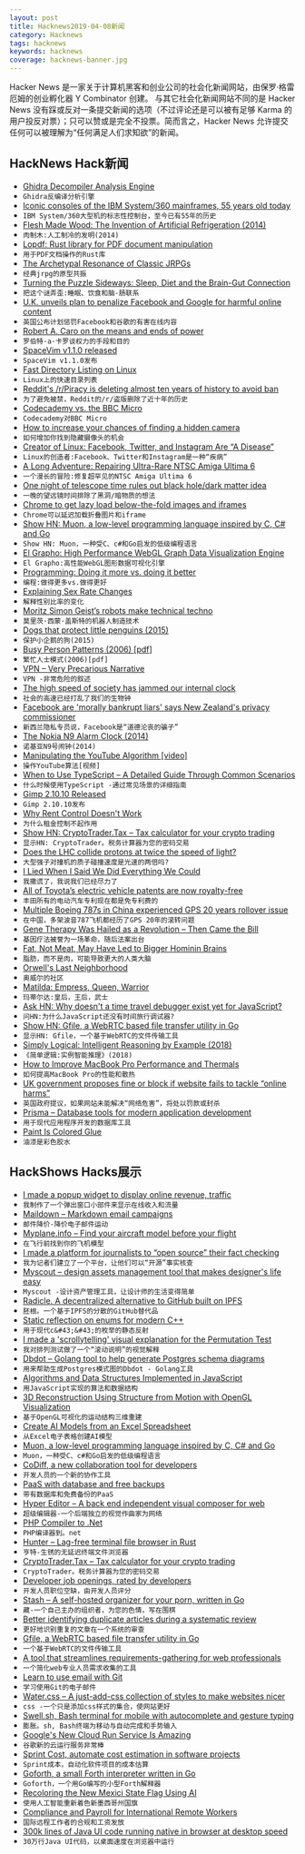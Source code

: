 ```yaml
---
layout: post
title: Hacknews2019-04-08新闻
category: Hacknews
tags: hacknews
keywords: hacknews
coverage: hacknews-banner.jpg
---
```


Hacker News 是一家关于计算机黑客和创业公司的社会化新闻网站，由保罗·格雷厄姆的创业孵化器 Y Combinator 创建。
与其它社会化新闻网站不同的是 Hacker News 没有踩或反对一条提交新闻的选项（不过评论还是可以被有足够 Karma 的用户投反对票）；只可以赞或是完全不投票。简而言之，Hacker News 允许提交任何可以被理解为“任何满足人们求知欲”的新闻。

## HackNews Hack新闻


- [Ghidra Decompiler Analysis Engine](https://ghidra-decompiler-docs.netlify.com/)
- `Ghidra反编译分析引擎`
- [Iconic consoles of the IBM System/360 mainframes, 55 years old today](http://www.righto.com/2019/04/iconic-consoles-of-ibm-system360.html)
- `IBM System/360大型机的标志性控制台，至今已有55年的历史`
- [Flesh Made Wood: The Invention of Artificial Refrigeration (2014)](http://theappendix.net/issues/2014/4/flesh-made-wood-the-invention-of-artificial-refrigeration)
- `肉制木:人工制冷的发明(2014)`
- [Lopdf: Rust library for PDF document manipulation](https://github.com/J-F-Liu/lopdf)
- `用于PDF文档操作的Rust库`
- [The Archetypal Resonance of Classic JRPGs](https://www.hyperindexed.com/blog/2019/4/6/the-archetypal-resonance-of-classic-jrpgs)
- `经典jrpg的原型共振`
- [Turning the Puzzle Sideways: Sleep, Diet and the Brain-Gut Connection](http://cowboy.vc/blog/?p=158)
- `把这个谜弄歪:睡眠、饮食和脑-肠联系`
- [U.K. unveils plan to penalize Facebook and Google for harmful online content](https://www.washingtonpost.com/technology/2019/04/07/uk-unveils-sweeping-plan-penalize-facebook-google-harmful-online-content/)
- `英国公布计划惩罚Facebook和谷歌的有害在线内容`
- [Robert A. Caro on the means and ends of power](https://www.nytimes.com/interactive/2019/04/01/magazine/robert-caro-working-memoir.html)
- `罗伯特·a·卡罗谈权力的手段和目的`
- [SpaceVim v1.1.0 released](https://spacevim.org/SpaceVim-release-v1.1.0/)
- `SpaceVim v1.1.0发布`
- [Fast Directory Listing on Linux](https://github.com/romkatv/gitstatus/blob/master/docs/listdir.md)
- `Linux上的快速目录列表`
- [Reddit&#39;s /r/Piracy is deleting almost ten years of history to avoid ban](https://torrentfreak.com/reddits-r-piracy-deleting-almost-10-years-of-history-to-avoid-ban-190407/)
- `为了避免被禁，Reddit的/r/盗版删除了近十年的历史`
- [Codecademy vs. the BBC Micro](https://twobithistory.org/2019/03/31/bbc-micro.html)
- `Codecademy对BBC Micro`
- [How to increase your chances of finding a hidden camera](https://sixfortwelve.wordpress.com/2019/04/06/how-to-increase-your-chances-of-finding-a-hidden-camera/)
- `如何增加你找到隐藏摄像头的机会`
- [Creator of Linux: Facebook, Twitter, and Instagram Are “A Disease”](https://futurism.com/the-byte/linux-facebook-instagram-twitter-disease)
- `Linux的创造者:Facebook、Twitter和Instagram是一种“疾病”`
- [A Long Adventure: Repairing Ultra-Rare NTSC Amiga Ultima 6](https://amigalove.com/viewtopic.php?f=7&amp;t=1013)
- `一个漫长的冒险:修复超罕见的NTSC Amiga Ultima 6`
- [One night of telescope time rules out black hole/dark matter idea](https://arstechnica.com/science/2019/04/one-night-of-telescope-time-rules-out-black-holedark-matter-idea/)
- `一晚的望远镜时间排除了黑洞/暗物质的想法`
- [Chrome to get lazy load below-the-fold images and iframes](https://groups.google.com/a/chromium.org/forum/#!topic/blink-dev/jxiJvQc-gVg)
- `Chrome可以延迟加载折叠图片和iframe`
- [Show HN: Muon, a low-level programming language inspired by C, C# and Go](https://github.com/nickmqb/muon)
- `Show HN: Muon，一种受C、c#和Go启发的低级编程语言`
- [El Grapho: High Performance WebGL Graph Data Visualization Engine](https://github.com/ericdrowell/ElGrapho)
- `El Grapho:高性能WebGL图形数据可视化引擎`
- [Programming: Doing it more vs. doing it better](https://kevinmartinjose.com/2019/04/08/programming-doing-it-more-vs-doing-it-better/)
- `编程:做得更多vs.做得更好`
- [Explaining Sex Rate Changes](http://www.overcomingbias.com/2019/03/explaining-sex-rate-changes.html)
- `解释性别比率的变化`
- [Moritz Simon Geist’s robots make technical techno](https://arstechnica.com/gaming/2019/04/you-call-that-edm-moritz-simon-geists-robots-make-the-most-technical-techno/)
- `莫里茨·西蒙·盖斯特的机器人制造技术`
- [Dogs that protect little penguins (2015)](https://www.bbc.com/news/magazine-35039105)
- `保护小企鹅的狗(2015)`
- [Busy Person Patterns (2006) [pdf]](https://hillside.net/plop/2006/Papers/Library/PLoP%20Busy%20Person%20Pattern%20v8.pdf)
- `繁忙人士模式(2006)[pdf]`
- [VPN – Very Precarious Narrative](https://schub.io/blog/2019/04/08/very-precarious-narrative.html)
- `VPN -非常危险的叙述`
- [The high speed of society has jammed our internal clock](http://nautil.us/issue/71/flow/why-your-brain-hates-slowpokes-rp)
- `社会的高速已经打乱了我们的生物钟`
- [Facebook are &#39;morally bankrupt liars&#39; says New Zealand&#39;s privacy commissioner](https://www.theguardian.com/technology/2019/apr/08/facebook-are-morally-bankrupt-liars-says-new-zealands-privacy-commissioner)
- `新西兰隐私专员说，Facebook是“道德沦丧的骗子”`
- [The Nokia N9 Alarm Clock (2014)](http://nition.momentstudio.co.nz/2014/08/the-nokia-n9-alarm-clock/)
- `诺基亚N9号闹钟(2014)`
- [Manipulating the YouTube Algorithm [video]](https://www.youtube.com/watch?v=1PGm8LslEb4)
- `操作YouTube算法[视频]`
- [When to Use TypeScript – A Detailed Guide Through Common Scenarios](https://khalilstemmler.com/articles/when-to-use-typescript-guide/)
- `什么时候使用TypeScript -通过常见场景的详细指南`
- [Gimp 2.10.10 Released](https://www.gimp.org/news/2019/04/07/gimp-2-10-10-released/)
- `Gimp 2.10.10发布`
- [Why Rent Control Doesn&#39;t Work](http://freakonomics.com/podcast/rent-control/)
- `为什么租金控制不起作用`
- [Show HN: CryptoTrader.Tax – Tax calculator for your crypto trading](https://www.cryptotrader.tax)
- `显示HN: CryptoTrader。税务计算器为您的密码交易`
- [Does the LHC collide protons at twice the speed of light?](http://backreaction.blogspot.com/2019/04/dear-dr-b-does-lhc-collide-protons-at.html)
- `大型强子对撞机的质子碰撞速度是光速的两倍吗?`
- [I Lied When I Said We Did Everything We Could](https://www.doximity.com/doc_news/v2/entries/18293779)
- `我撒谎了，我说我们已经尽力了`
- [All of Toyota’s electric vehicle patents are now royalty-free](https://www.topgear.com/car-news/electric/toyota-sharing-its-ev-secrets-free)
- `丰田所有的电动汽车专利现在都是免专利费的`
- [Multiple Boeing 787s in China experienced GPS 20 years rollover issue](https://twitter.com/ChinaAvReview/status/1114802018919411712)
- `在中国，多架波音787飞机都经历了GPS 20年的滚转问题`
- [Gene Therapy Was Hailed as a Revolution – Then Came the Bill](https://www.bloomberg.com/news/articles/2019-04-07/gene-therapy-was-hailed-as-a-revolution-then-came-the-bill)
- `基因疗法被誉为一场革命，随后法案出台`
- [Fat, Not Meat, May Have Led to Bigger Hominin Brains](https://www.scientificamerican.com/article/fat-not-meat-may-have-led-to-bigger-hominin-brains/)
- `脂肪，而不是肉，可能导致更大的人类大脑`
- [Orwell&#39;s Last Neighborhood](https://longreads.com/2019/04/05/orwells-last-neighborhood/)
- `奥威尔的社区`
- [Matilda: Empress, Queen, Warrior](https://literaryreview.co.uk/too-female-to-rule)
- `玛蒂尔达:皇后，王后，武士`
- [Ask HN: Why doesn&#39;t a time travel debugger exist yet for JavaScript?](item?id=19601347)
- `问HN:为什么JavaScript还没有时间旅行调试器?`
- [Show HN: Gfile, a WebRTC based file transfer utility in Go](https://github.com/Antonito/gfile/tree/v0.1.0)
- `显示HN: Gfile，一个基于WebRTC的文件传输工具`
- [Simply Logical: Intelligent Reasoning by Example (2018)](https://book.simply-logical.space)
- `《简单逻辑:实例智能推理》(2018)`
- [How to Improve MacBook Pro Performance and Thermals](https://bsid.io/posts/2019/03/how-to-improve-macbook-pro-performance-and-thermals/)
- `如何提高MacBook Pro的性能和散热`
- [UK government proposes fine or block if website fails to tackle “online harms”](https://www.bbc.co.uk/news/technology-47826946)
- `英国政府提议，如果网站未能解决“网络危害”，将处以罚款或封杀`
- [Prisma – Database tools for modern application development](https://www.prisma.io/)
- `用于现代应用程序开发的数据库工具`
- [Paint Is Colored Glue](https://delanceyplace.com/view-archives.php?3820)
- `油漆是彩色胶水`


## HackShows Hacks展示

- [ I made a popup widget to display online revenue, traffic](https://dailyinsight.com/#)
- `我制作了一个弹出窗口小部件来显示在线收入和流量`
- [ Maildown – Markdown email campaigns](https://news.ycombinator.com/item?id=19590646)
- `邮件降价-降价电子邮件运动`
- [ Myplane.info – Find your aircraft model before your flight](https://myplane.info/)
- `在飞行前找到你的飞机模型`
- [ I made a platform for journalists to “open source” their fact checking](https://sourcedfact.com)
- `我为记者们建立了一个平台，让他们可以“开源”事实核查`
- [ Myscout – design assets management tool that makes designer&#39;s life easy](https://iconscout.com/my-scout)
- `Myscout -设计资产管理工具，让设计师的生活变得简单`
- [ Radicle. A decentralized alternative to GitHub built on IPFS](https://github.com/radicle-dev/radicle)
- `胚根。一个基于IPFS的分散的GitHub替代品`
- [ Static reflection on enums for modern C&#43;&#43;](https://github.com/Neargye/magic_enum)
- `用于现代c&#43;&#43;的枚举的静态反射`
- [ I made a &#39;scrollytelling&#39; visual explanation for the Permutation Test](https://www.jwilber.me/permutationtest/)
- `我对排列测试做了一个“滚动说明”的视觉解释`
- [ Dbdot – Golang tool to help generate Postgres schema diagrams](https://github.com/akarki15/dbdot)
- `用来帮助生成Postgres模式图的Dbdot - Golang工具`
- [ Algorithms and Data Structures Implemented in JavaScript](https://github.com/amejiarosario/dsa.js)
- `用JavaScript实现的算法和数据结构`
- [ 3D Reconstruction Using Structure from Motion with OpenGL Visualization](https://capsulesbot.com/blog/2019/03/12/apolloscape-sfm.html)
- `基于OpenGL可视化的运动结构三维重建`
- [ Create AI Models from an Excel Spreadsheet](https://getyantra.com)
- `从Excel电子表格创建AI模型`
- [ Muon, a low-level programming language inspired by C, C# and Go](https://github.com/nickmqb/muon)
- `Muon，一种受C、c#和Go启发的低级编程语言`
- [ CoDiff, a new collaboration tool for developers](https://news.ycombinator.com/item?id=19593637)
- `开发人员的一个新的协作工具`
- [ PaaS with database and free backups](https://backery.io)
- `带有数据库和免费备份的PaaS`
- [ Hyper Editor – A back end independent visual composer for web](https://github.com/DivineITLimited/hyper-editor)
- `超级编辑器-一个后端独立的视觉作曲家为网络`
- [ PHP Compiler to .Net](https://www.peachpie.io)
- `PHP编译器到。net`
- [ Hunter – Lag-free terminal file browser in Rust](https://github.com/rabite0/hunter)
- `亨特-生锈的无延迟终端文件浏览器`
- [ CryptoTrader.Tax – Tax calculator for your crypto trading](https://www.cryptotrader.tax)
- `CryptoTrader。税务计算器为您的密码交易`
- [ Developer job openings, rated by developers](https://jobscurated.com/)
- `开发人员职位空缺，由开发人员评分`
- [ Stash – A self-hosted organizer for your porn, written in Go](https://github.com/stashapp/stash)
- `藏-一个自己主办的组织者，为您的色情，写在围棋`
- [ Better identifying duplicate articles during a systematic review](https://github.com/victorqribeiro/dtf)
- `更好地识别重复的文章在一个系统的审查`
- [ Gfile, a WebRTC based file transfer utility in Go](https://github.com/Antonito/gfile/tree/v0.1.0)
- `一个基于WebRTC的文件传输工具`
- [ A tool that streamlines requirements-gathering for web professionals](https://breef.io)
- `一个简化web专业人员需求收集的工具`
- [ Learn to use email with Git](https://git-send-email.io)
- `学习使用Git的电子邮件`
- [ Water.css – A just-add-css collection of styles to make websites nicer](https://github.com/kognise/water.css)
- `css -一个只是添加css样式的集合，使网站更好`
- [ Swell.sh, Bash terminal for mobile with autocomplete and gesture typing](https://github.com/wcchoi/swell.sh)
- `膨胀。sh, Bash终端为移动与自动完成和手势输入`
- [ Google&#39;s New Cloud Run Service Is Amazing](https://medium.com/sugarkubes/deploy-object-detection-in-1-min-f0355acd2f0a)
- `谷歌新的云运行服务非常棒`
- [ Sprint Cost, automate cost estimation in software projects](https://www.sprintcost.com/)
- `Sprint成本，自动化软件项目的成本估算`
- [ Goforth, a small Forth interpreter written in Go](https://github.com/AZHenley/goforth)
- `Goforth，一个用Go编写的小型Forth解释器`
- [ Recoloring the New Mexici State Flag Using AI](https://hampton.pw/creations/new-mexico.html)
- `使用人工智能重新着色新墨西哥州国旗`
- [ Compliance and Payroll for International Remote Workers](https://remotehr.co)
- `国际远程工作者的合规和工资发放`
- [ 300k lines of Java UI code running native in browser at desktop speed](http://reportmill.com/snaptea/RM15/)
- `30万行Java UI代码，以桌面速度在浏览器中运行`


